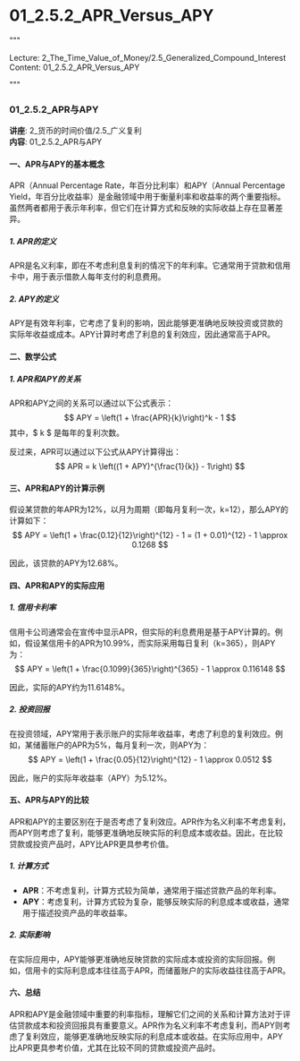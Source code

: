 # 01_2.5.2_APR_Versus_APY

"""

Lecture: 2_The_Time_Value_of_Money/2.5_Generalized_Compound_Interest
Content: 01_2.5.2_APR_Versus_APY

"""

### 01_2.5.2_APR与APY

**讲座**: 2_货币的时间价值/2.5_广义复利  
**内容**: 01_2.5.2_APR与APY

#### 一、APR与APY的基本概念

APR（Annual Percentage Rate，年百分比利率）和APY（Annual Percentage Yield，年百分比收益率）是金融领域中用于衡量利率和收益率的两个重要指标。虽然两者都用于表示年利率，但它们在计算方式和反映的实际收益上存在显著差异。

##### 1. APR的定义

APR是名义利率，即在不考虑利息复利的情况下的年利率。它通常用于贷款和信用卡中，用于表示借款人每年支付的利息费用。

##### 2. APY的定义

APY是有效年利率，它考虑了复利的影响，因此能够更准确地反映投资或贷款的实际年收益或成本。APY计算时考虑了利息的复利效应，因此通常高于APR。

#### 二、数学公式

##### 1. APR和APY的关系

APR和APY之间的关系可以通过以下公式表示：
$$ APY = \left(1 + \frac{APR}{k}\right)^k - 1 $$
其中，$ k $ 是每年的复利次数。

反过来，APR可以通过以下公式从APY计算得出：
$$ APR = k \left((1 + APY)^{\frac{1}{k}} - 1\right) $$

#### 三、APR和APY的计算示例

假设某贷款的年APR为12%，以月为周期（即每月复利一次，k=12），那么APY的计算如下：
$$ APY = \left(1 + \frac{0.12}{12}\right)^{12} - 1 = (1 + 0.01)^{12} - 1 \approx 0.1268 $$

因此，该贷款的APY为12.68%。

#### 四、APR和APY的实际应用

##### 1. 信用卡利率

信用卡公司通常会在宣传中显示APR，但实际的利息费用是基于APY计算的。例如，假设某信用卡的APR为10.99%，而实际采用每日复利（k=365），则APY为：
$$ APY = \left(1 + \frac{0.1099}{365}\right)^{365} - 1 \approx 0.116148 $$

因此，实际的APY约为11.6148%。

##### 2. 投资回报

在投资领域，APY常用于表示账户的实际年收益率，考虑了利息的复利效应。例如，某储蓄账户的APR为5%，每月复利一次，则APY为：
$$ APY = \left(1 + \frac{0.05}{12}\right)^{12} - 1 \approx 0.0512 $$

因此，账户的实际年收益率（APY）为5.12%。

#### 五、APR与APY的比较

APR和APY的主要区别在于是否考虑了复利效应。APR作为名义利率不考虑复利，而APY则考虑了复利，能够更准确地反映实际的利息成本或收益。因此，在比较贷款或投资产品时，APY比APR更具参考价值。

##### 1. 计算方式

- **APR**：不考虑复利，计算方式较为简单，通常用于描述贷款产品的年利率。
- **APY**：考虑复利，计算方式较为复杂，能够反映实际的利息成本或收益，通常用于描述投资产品的年收益率。

##### 2. 实际影响

在实际应用中，APY能够更准确地反映贷款的实际成本或投资的实际回报。例如，信用卡的实际利息成本往往高于APR，而储蓄账户的实际收益往往高于APR。

#### 六、总结

APR和APY是金融领域中重要的利率指标，理解它们之间的关系和计算方法对于评估贷款成本和投资回报具有重要意义。APR作为名义利率不考虑复利，而APY则考虑了复利效应，能够更准确地反映实际的利息成本或收益。在实际应用中，APY比APR更具参考价值，尤其在比较不同的贷款或投资产品时。

